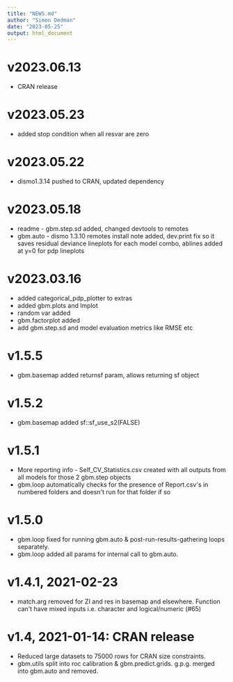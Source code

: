 ```yaml
---
title: "NEWS.md"
author: "Simon Dedman"
date: "2023-05-25"
output: html_document
---
```

# v2023.06.13
* CRAN release

# v2023.05.23
* added stop condition when all resvar are zero

# v2023.05.22
* dismo1.3.14 pushed to CRAN, updated dependency

# v2023.05.18
* readme - gbm.step.sd added, changed devtools to remotes
* gbm.auto - dismo 1.3.10 remotes install note added, dev.print fix so it saves residual deviance lineplots for each model combo, ablines added at y=0 for pdp lineplots

# v2023.03.16
* added categorical_pdp_plotter to extras
* added gbm.plots and lmplot
* random var added
* gbm.factorplot added
* add gbm.step.sd and model evaluation metrics like RMSE etc

# v1.5.5
* gbm.basemap added returnsf param, allows returning sf object

# v1.5.2
* gbm.basemap added sf::sf_use_s2(FALSE)

# v1.5.1
* More reporting info - Self_CV_Statistics.csv created with all outputs from all models for those 2 gbm.step objects
* gbm.loop automatically checks for the presence of Report.csv's in numbered folders and doesn't run for that folder if so

# v1.5.0
* gbm.loop fixed for running gbm.auto & post-run-results-gathering loops separately.
* gbm.loop added all params for internal call to gbm.auto.

# v1.4.1, 2021-02-23
* match.arg removed for ZI and res in basemap and elsewhere. Function can't have mixed inputs i.e. character and logical/numeric (#​65)

# v1.4, 2021-01-14: CRAN release
* Reduced large datasets to 75000 rows for CRAN size constraints.
* gbm.utils split into roc calibration & gbm.predict.grids. g.p.g. merged into gbm.auto and removed.


<!-- If an item is related to an issue in GitHub, include the issue number in parentheses, e.g. (#​10).
If an item is related to a pull request, include the pull request number and the author, e.g. (#​101, @hadley).
Doing this makes it easy to navigate to the relevant issues on GitHub.-->
